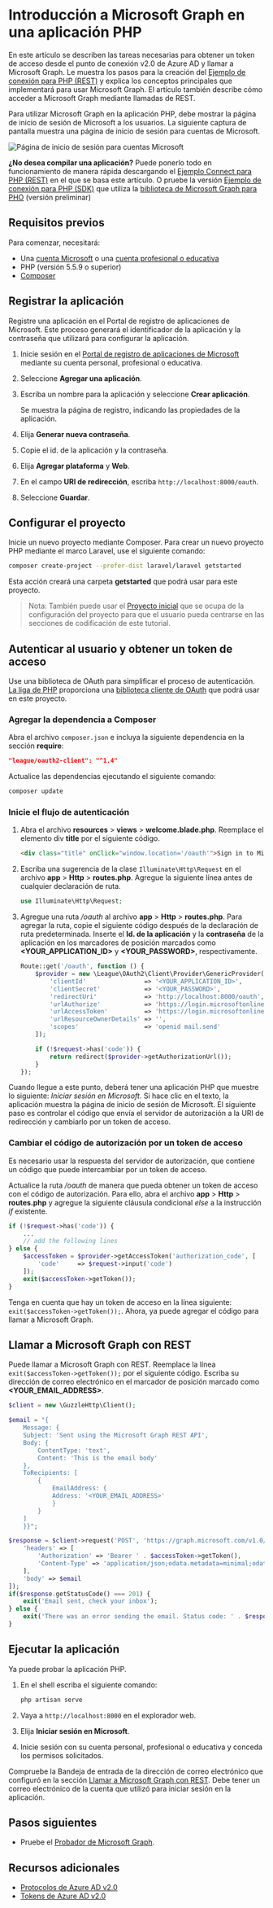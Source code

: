 # <a name="get-started-with-microsoft-graph-in-a-php-app"></a>Introducción a Microsoft Graph en una aplicación PHP

En este artículo se describen las tareas necesarias para obtener un token de acceso desde el punto de conexión v2.0 de Azure AD y llamar a Microsoft Graph. Le muestra los pasos para la creación del [Ejemplo de conexión para PHP (REST)](https://github.com/microsoftgraph/php-connect-rest-sample) y explica los conceptos principales que implementará para usar Microsoft Graph. El artículo también describe cómo acceder a Microsoft Graph mediante llamadas de REST.

Para utilizar Microsoft Graph en la aplicación PHP, debe mostrar la página de inicio de sesión de Microsoft a los usuarios. La siguiente captura de pantalla muestra una página de inicio de sesión para cuentas de Microsoft.

![Página de inicio de sesión para cuentas Microsoft](images/MicrosoftSignIn.png)

**¿No desea compilar una aplicación?** Puede ponerlo todo en funcionamiento de manera rápida descargando el [Ejemplo Connect para PHP (REST)](https://github.com/microsoftgraph/php-connect-rest-sample) en el que se basa este artículo. O pruebe la versión [Ejemplo de conexión para PHP (SDK)](https://github.com/microsoftgraph/php-connect-sample) que utiliza la [biblioteca de Microsoft Graph para PHO](https://github.com/microsoftgraph/msgraph-sdk-php) (versión preliminar)


## <a name="prerequisites"></a>Requisitos previos

Para comenzar, necesitará: 

- Una [cuenta Microsoft](https://www.outlook.com/) o una [cuenta profesional o educativa](http://dev.office.com/devprogram)
- PHP (versión 5.5.9 o superior)
- [Composer](https://getcomposer.org/)


## <a name="register-the-application"></a>Registrar la aplicación
Registre una aplicación en el Portal de registro de aplicaciones de Microsoft. Este proceso generará el identificador de la aplicación y la contraseña que utilizará para configurar la aplicación.

1. Inicie sesión en el [Portal de registro de aplicaciones de Microsoft](https://apps.dev.microsoft.com/) mediante su cuenta personal, profesional o educativa.

2. Seleccione **Agregar una aplicación**.

3. Escriba un nombre para la aplicación y seleccione **Crear aplicación**. 
    
    Se muestra la página de registro, indicando las propiedades de la aplicación.

4. Elija **Generar nueva contraseña**.

5. Copie el id. de la aplicación y la contraseña.

6. Elija **Agregar plataforma** y **Web**.

7. En el campo **URI de redirección**, escriba `http://localhost:8000/oauth`.

8. Seleccione **Guardar**.


## <a name="configure-the-project"></a>Configurar el proyecto

Inicie un nuevo proyecto mediante Composer. Para crear un nuevo proyecto PHP mediante el marco Laravel, use el siguiente comando:

```bash
composer create-project --prefer-dist laravel/laravel getstarted
```
 
Esta acción creará una carpeta **getstarted** que podrá usar para este proyecto.

> Nota: También puede usar el [Proyecto inicial](https://github.com/microsoftgraph/php-connect-rest-sample/tree/master/starter-project) que se ocupa de la configuración del proyecto para que el usuario pueda centrarse en las secciones de codificación de este tutorial.

## <a name="authenticate-the-user-and-get-an-access-token"></a>Autenticar al usuario y obtener un token de acceso
Use una biblioteca de OAuth para simplificar el proceso de autenticación. [La liga de PHP](http://thephpleague.com/) proporciona una [biblioteca cliente de OAuth](https://github.com/thephpleague/oauth2-client) que podrá usar en este proyecto.

### <a name="add-the-dependency-to-composer"></a>Agregar la dependencia a Composer

Abra el archivo `composer.json` e incluya la siguiente dependencia en la sección **require**:

```json
"league/oauth2-client": "^1.4"
```

Actualice las dependencias ejecutando el siguiente comando:

```bash
composer update
```

### <a name="start-the-authentication-flow"></a>Inicie el flujo de autenticación

1. Abra el archivo **resources** > **views** > **welcome.blade.php**. Reemplace el elemento div **title** por el siguiente código.
    ```html
    <div class="title" onClick="window.location='/oauth'">Sign in to Microsoft</div>
    ```
    
2. Escriba una sugerencia de la clase `Illuminate\Http\Request` en el archivo **app** > **Http** > **routes.php**. Agregue la siguiente línea antes de cualquier declaración de ruta.
    ```php
    use Illuminate\Http\Request;
    ```
    
3. Agregue una ruta */oauth* al archivo **app** > **Http** > **routes.php**. Para agregar la ruta, copie el siguiente código después de la declaración de ruta predeterminada. Inserte el **Id. de la aplicación** y la **contraseña** de la aplicación en los marcadores de posición marcados como **\<YOUR_APPLICATION_ID\>** y **\<YOUR_PASSWORD\>**, respectivamente.
    ```php
    Route::get('/oauth', function () {
        $provider = new \League\OAuth2\Client\Provider\GenericProvider([
            'clientId'                => '<YOUR_APPLICATION_ID>',
            'clientSecret'            => '<YOUR_PASSWORD>',
            'redirectUri'             => 'http://localhost:8000/oauth',
            'urlAuthorize'            => 'https://login.microsoftonline.com/common/oauth2/v2.0/authorize',
            'urlAccessToken'          => 'https://login.microsoftonline.com/common/oauth2/v2.0/token',
            'urlResourceOwnerDetails' => '',
            'scopes'                  => 'openid mail.send'
        ]);

        if (!$request->has('code')) {
            return redirect($provider->getAuthorizationUrl());
        }
    });
    ```
    
Cuando llegue a este punto, deberá tener una aplicación PHP que muestre lo siguiente: *Iniciar sesión en Microsoft*. Si hace clic en el texto, la aplicación muestra la página de inicio de sesión de Microsoft. El siguiente paso es controlar el código que envía el servidor de autorización a la URI de redirección y cambiarlo por un token de acceso.

### <a name="exchange-the-authorization-code-for-an-access-token"></a>Cambiar el código de autorización por un token de acceso

Es necesario usar la respuesta del servidor de autorización, que contiene un código que puede intercambiar por un token de acceso.

Actualice la ruta */oauth* de manera que pueda obtener un token de acceso con el código de autorización. Para ello, abra el archivo **app** > **Http** > **routes.php** y agregue la siguiente cláusula condicional *else* a la instrucción *if* existente.

```php
if (!$request->has('code')) {
    ...
    // add the following lines
} else {
    $accessToken = $provider->getAccessToken('authorization_code', [
        'code'     => $request->input('code')
    ]);
    exit($accessToken->getToken());
}
```
    
Tenga en cuenta que hay un token de acceso en la línea siguiente: `exit($accessToken->getToken());`. Ahora, ya puede agregar el código para llamar a Microsoft Graph. 

## <a name="call-microsoft-graph-using-rest"></a>Llamar a Microsoft Graph con REST
Puede llamar a Microsoft Graph con REST. Reemplace la línea `exit($accessToken->getToken());` por el siguiente código. Escriba su dirección de correo electrónico en el marcador de posición marcado como **\<YOUR_EMAIL_ADDRESS\>**.

```php
$client = new \GuzzleHttp\Client();

$email = "{
    Message: {
    Subject: 'Sent using the Microsoft Graph REST API',
    Body: {
        ContentType: 'text',
        Content: 'This is the email body'
    },
    ToRecipients: [
        {
            EmailAddress: {
            Address: '<YOUR_EMAIL_ADDRESS>'
            }
        }
    ]
    }}";

$response = $client->request('POST', 'https://graph.microsoft.com/v1.0/me/sendmail', [
    'headers' => [
        'Authorization' => 'Bearer ' . $accessToken->getToken(),
        'Content-Type' => 'application/json;odata.metadata=minimal;odata.streaming=true'
    ],
    'body' => $email
]);
if($response.getStatusCode() === 201) {
    exit('Email sent, check your inbox');
} else {
    exit('There was an error sending the email. Status code: ' . $response.getStatusCode());
}
```

## <a name="run-the-app"></a>Ejecutar la aplicación
Ya puede probar la aplicación PHP.

1. En el shell escriba el siguiente comando:
    ```bash
    php artisan serve
    ```
    
2. Vaya a `http://localhost:8000` en el explorador web.
3. Elija **Iniciar sesión en Microsoft**.
4. Inicie sesión con su cuenta personal, profesional o educativa y conceda los permisos solicitados.

Compruebe la Bandeja de entrada de la dirección de correo electrónico que configuró en la sección [Llamar a Microsoft Graph con REST](#call-microsoft-graph-using-rest). Debe tener un correo electrónico de la cuenta que utilizó para iniciar sesión en la aplicación.

## <a name="next-steps"></a>Pasos siguientes
- Pruebe el [Probador de Microsoft Graph](https://developer.microsoft.com/graph/graph-explorer).


## <a name="see-also"></a>Recursos adicionales
* [Protocolos de Azure AD v2.0](https://azure.microsoft.com/en-us/documentation/articles/active-directory-v2-protocols/)
* [Tokens de Azure AD v2.0](https://azure.microsoft.com/en-us/documentation/articles/active-directory-v2-tokens/)
